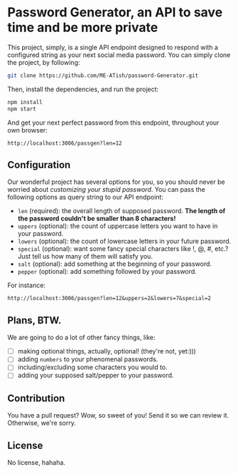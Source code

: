 # Password Generator, an API to save time and be more private

This project, simply, is a single API endpoint designed to respond with a configured string as your next social media password. You can simply clone the project, by following:

```bash
git clone https://github.com/ME-ATish/password-Generator.git
```

Then, install the dependencies, and run the project:

```bash
npm install
npm start
```

And get your next perfect password from this endpoint, throughout your own browser:

```http
http://localhost:3006/passgen?len=12
```

## Configuration

Our wonderful project has several options for you, so you should never be worried about _customizing your stupid password_. You can pass the following options as query string to our API endpoint:

- `len` (required): the overall length of supposed password. **The length of the password couldn't be smaller than 8 characters!**
- `uppers` (optional): the count of uppercase letters you want to have in your password.
- `lowers` (optional): the count of lowercase letters in your future password.
- `special` (optional): want some fancy special characters like !, @, #, etc.? Just tell us how many of them will satisfy you.
- `salt` (optional): add something at the beginning of your password.
- `pepper` (optional): add something followed by your password.

For instance:

```http
http://localhost:3006/passgen?len=12&uppers=2&lowers=7&special=2
```

## Plans, BTW.

We are going to do a lot of other fancy things, like:

- [ ] making optional things, actually, optional! (they're not, yet:)))
- [ ] adding `numbers` to your phenomenal passwords.
- [ ] including/excluding some characters you would to.
- [ ] adding your supposed salt/pepper to your password.

## Contribution

You have a pull request? Wow, so sweet of you! Send it so we can review it. Otherwise, we're sorry.

## License

No license, hahaha.
